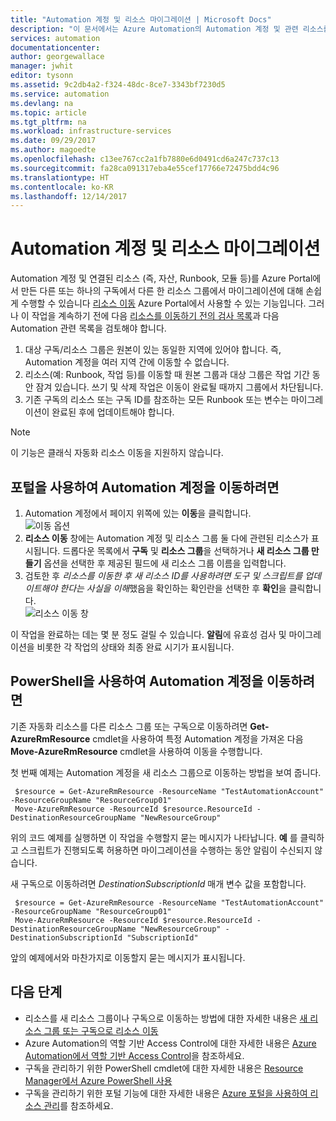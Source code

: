 ```yaml
---
title: "Automation 계정 및 리소스 마이그레이션 | Microsoft Docs"
description: "이 문서에서는 Azure Automation의 Automation 계정 및 관련 리소스를 구독 간에 이동하는 방법을 설명합니다."
services: automation
documentationcenter: 
author: georgewallace
manager: jwhit
editor: tysonn
ms.assetid: 9c2db4a2-f324-48dc-8ce7-3343bf7230d5
ms.service: automation
ms.devlang: na
ms.topic: article
ms.tgt_pltfrm: na
ms.workload: infrastructure-services
ms.date: 09/29/2017
ms.author: magoedte
ms.openlocfilehash: c13ee767cc2a1fb7880e6d0491cd6a247c737c13
ms.sourcegitcommit: fa28ca091317eba4e55cef17766e72475bdd4c96
ms.translationtype: HT
ms.contentlocale: ko-KR
ms.lasthandoff: 12/14/2017
---
```

# <a name="migrate-automation-account-and-resources"></a>Automation 계정 및 리소스 마이그레이션
Automation 계정 및 연결된 리소스 (즉, 자산, Runbook, 모듈 등)를 Azure Portal에서 만든 다른 또는 하나의 구독에서 다른 한 리소스 그룹에서 마이그레이션에 대해 손쉽게 수행할 수 있습니다 [리소스 이동](../azure-resource-manager/resource-group-move-resources.md) Azure Portal에서 사용할 수 있는 기능입니다. 그러나 이 작업을 계속하기 전에 다음 [리소스를 이동하기 전의 검사 목록](../azure-resource-manager/resource-group-move-resources.md#checklist-before-moving-resources)과 다음 Automation 관련 목록을 검토해야 합니다.   

1. 대상 구독/리소스 그룹은 원본이 있는 동일한 지역에 있어야 합니다.  즉, Automation 계정을 여러 지역 간에 이동할 수 없습니다.
2. 리소스(예: Runbook, 작업 등)를 이동할 때 원본 그룹과 대상 그룹은 작업 기간 동안 잠겨 있습니다. 쓰기 및 삭제 작업은 이동이 완료될 때까지 그룹에서 차단됩니다.  
3. 기존 구독의 리소스 또는 구독 ID를 참조하는 모든 Runbook 또는 변수는 마이그레이션이 완료된 후에 업데이트해야 합니다.   

> [!NOTE]
> 이 기능은 클래식 자동화 리소스 이동을 지원하지 않습니다.
>
>

## <a name="to-move-the-automation-account-using-the-portal"></a>포털을 사용하여 Automation 계정을 이동하려면
1. Automation 계정에서 페이지 위쪽에 있는 **이동**을 클릭합니다.<br> ![이동 옵션](media/automation-migrate-account-subscription/automation-menu-move.png)<br>
2. **리소스 이동** 창에는 Automation 계정 및 리소스 그룹 둘 다에 관련된 리소스가 표시됩니다.  드롭다운 목록에서 **구독** 및 **리소스 그룹**을 선택하거나 **새 리소스 그룹 만들기** 옵션을 선택한 후 제공된 필드에 새 리소스 그룹 이름을 입력합니다.  
3. 검토한 후 *리소스를 이동한 후 새 리소스 ID를 사용하려면 도구 및 스크립트를 업데이트해야 한다는 사실을 이해*했음을 확인하는 확인란을 선택한 후 **확인**을 클릭합니다.<br> ![리소스 이동 창](media/automation-migrate-account-subscription/automation-move-resources-blade.png)<br>   

이 작업을 완료하는 데는 몇 분 정도 걸릴 수 있습니다.  **알림**에 유효성 검사 및 마이그레이션을 비롯한 각 작업의 상태와 최종 완료 시기가 표시됩니다.     

## <a name="to-move-the-automation-account-using-powershell"></a>PowerShell을 사용하여 Automation 계정을 이동하려면
기존 자동화 리소스를 다른 리소스 그룹 또는 구독으로 이동하려면 **Get-AzureRmResource** cmdlet을 사용하여 특정 Automation 계정을 가져온 다음 **Move-AzureRmResource** cmdlet을 사용하여 이동을 수행합니다.

첫 번째 예제는 Automation 계정을 새 리소스 그룹으로 이동하는 방법을 보여 줍니다.

   ```
    $resource = Get-AzureRmResource -ResourceName "TestAutomationAccount" -ResourceGroupName "ResourceGroup01"
    Move-AzureRmResource -ResourceId $resource.ResourceId -DestinationResourceGroupName "NewResourceGroup"
   ```

위의 코드 예제를 실행하면 이 작업을 수행할지 묻는 메시지가 나타납니다.  **예** 를 클릭하고 스크립트가 진행되도록 허용하면 마이그레이션을 수행하는 동안 알림이 수신되지 않습니다.  

새 구독으로 이동하려면 *DestinationSubscriptionId* 매개 변수 값을 포함합니다.

   ```
    $resource = Get-AzureRmResource -ResourceName "TestAutomationAccount" -ResourceGroupName "ResourceGroup01"
    Move-AzureRmResource -ResourceId $resource.ResourceId -DestinationResourceGroupName "NewResourceGroup" -DestinationSubscriptionId "SubscriptionId"
   ```

앞의 예제에서와 마찬가지로 이동할지 묻는 메시지가 표시됩니다.  

## <a name="next-steps"></a>다음 단계
* 리소스를 새 리소스 그룹이나 구독으로 이동하는 방법에 대한 자세한 내용은 [새 리소스 그룹 또는 구독으로 리소스 이동](../azure-resource-manager/resource-group-move-resources.md)
* Azure Automation의 역할 기반 Access Control에 대한 자세한 내용은 [Azure Automation에서 역할 기반 Access Control](automation-role-based-access-control.md)을 참조하세요.
* 구독을 관리하기 위한 PowerShell cmdlet에 대한 자세한 내용은 [Resource Manager에서 Azure PowerShell 사용](../azure-resource-manager/powershell-azure-resource-manager.md)
* 구독을 관리하기 위한 포털 기능에 대한 자세한 내용은 [Azure 포털을 사용하여 리소스 관리](../azure-resource-manager/resource-group-portal.md)를 참조하세요.
